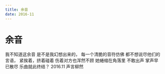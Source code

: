 ```yaml
---
title: 余音
date: 2016-11
---
```

# 余音
我不知道这余音
是不是我幻想出来的，
每一个清脆的音符仿佛
都不想说尽他们的言语，
紧挨着，挤着碰着
伤着对方也浑然不顾
她蜷缩在角落里
不敢出声
掌声早已散尽
乐曲就此终结？
2016.11
声言柳然